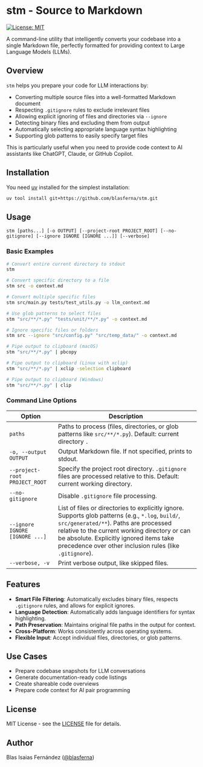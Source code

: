 # stm - Source to Markdown

[![License: MIT](https://img.shields.io/badge/License-MIT-blue.svg)](https://opensource.org/licenses/MIT)

A command-line utility that intelligently converts your codebase into a single Markdown file, perfectly formatted for providing context to Large Language Models (LLMs).

## Overview

`stm` helps you prepare your code for LLM interactions by:

- Converting multiple source files into a well-formatted Markdown document
- Respecting `.gitignore` rules to exclude irrelevant files
- Allowing explicit ignoring of files and directories via `--ignore`
- Detecting binary files and excluding them from output
- Automatically selecting appropriate language syntax highlighting
- Supporting glob patterns to easily specify target files

This is particularly useful when you need to provide code context to AI assistants like ChatGPT, Claude, or GitHub Copilot.

## Installation

You need [uv](https://github.com/astral-sh/uv) installed for the simplest installation:

```bash
uv tool install git+https://github.com/blasferna/stm.git
```

## Usage

```
stm [paths...] [-o OUTPUT] [--project-root PROJECT_ROOT] [--no-gitignore] [--ignore IGNORE [IGNORE ...]] [--verbose]
```

### Basic Examples

```bash
# Convert entire current directory to stdout
stm

# Convert specific directory to a file
stm src -o context.md

# Convert multiple specific files
stm src/main.py tests/test_utils.py -o llm_context.md

# Use glob patterns to select files
stm "src/**/*.py" "tests/unit/**/*.py" -o context.md

# Ignore specific files or folders
stm src --ignore "src/config.py" "src/temp_data/" -o context.md

# Pipe output to clipboard (macOS)
stm "src/**/*.py" | pbcopy

# Pipe output to clipboard (Linux with xclip)
stm "src/**/*.py" | xclip -selection clipboard

# Pipe output to clipboard (Windows)
stm "src/**/*.py" | clip
```

### Command Line Options

| Option | Description |
|--------|-------------|
| `paths` | Paths to process (files, directories, or glob patterns like `src/**/*.py`). Default: current directory `.` |
| `-o, --output OUTPUT` | Output Markdown file. If not specified, prints to stdout. |
| `--project-root PROJECT_ROOT` | Specify the project root directory. `.gitignore` files are processed relative to this. Default: current working directory. |
| `--no-gitignore` | Disable `.gitignore` file processing. |
| `--ignore IGNORE [IGNORE ...]` | List of files or directories to explicitly ignore. Supports glob patterns (e.g., `*.log`, `build/`, `src/generated/**`). Paths are processed relative to the current working directory or can be absolute. Explicitly ignored items take precedence over other inclusion rules (like `.gitignore`). |
| `--verbose, -v` | Print verbose output, like skipped files. |

## Features

- **Smart File Filtering**: Automatically excludes binary files, respects `.gitignore` rules, and allows for explicit ignores.
- **Language Detection**: Automatically adds language identifiers for syntax highlighting.
- **Path Preservation**: Maintains original file paths in the output for context.
- **Cross-Platform**: Works consistently across operating systems.
- **Flexible Input**: Accept individual files, directories, or glob patterns.

## Use Cases

- Prepare codebase snapshots for LLM conversations
- Generate documentation-ready code listings
- Create shareable code overviews
- Prepare code context for AI pair programming

## License

MIT License - see the [LICENSE](LICENSE) file for details.

## Author

Blas Isaias Fernández ([@blasferna](https://github.com/blasferna))